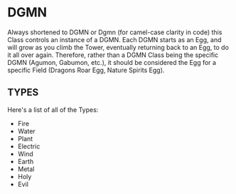 # DGMN
Always shortened to DGMN or Dgmn (for camel-case clarity in code) this Class controls an instance of a DGMN. Each DGMN starts as an Egg, and will grow as you climb the Tower, eventually returning back to an Egg, to do it all over again. Therefore, rather than a DGMN Class being the specific DGMN (Agumon, Gabumon, etc.), it should be considered the Egg for a specific Field (Dragons Roar Egg, Nature Spirits Egg).

## TYPES
Here's a list of all of the Types:
- Fire
- Water
- Plant
- Electric
- Wind
- Earth
- Metal
- Holy
- Evil